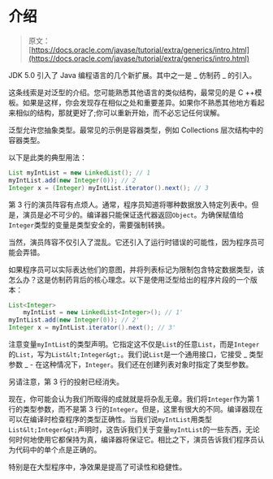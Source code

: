 # 介绍

> 原文： [https://docs.oracle.com/javase/tutorial/extra/generics/intro.html](https://docs.oracle.com/javase/tutorial/extra/generics/intro.html)

JDK 5.0 引入了 Java 编程语言的几个新扩展。其中之一是 _ 仿制药 _ 的引入。

这条线索是对泛型的介绍。您可能熟悉其他语言的类似结构，最常见的是 C ++模板。如果是这样，你会发现存在相似之处和重要差异。如果你不熟悉其他地方看起来相似的结构，那就更好了;你可以重新开始，而不必忘记任何误解。

泛型允许您抽象类型。最常见的示例是容器类型，例如 Collections 层次结构中的容器类型。

以下是此类的典型用法：

```java
List myIntList = new LinkedList(); // 1
myIntList.add(new Integer(0)); // 2
Integer x = (Integer) myIntList.iterator().next(); // 3        

```

第 3 行的演员阵容有点烦人。通常，程序员知道将哪种数据放入特定列表中。但是，演员是必不可少的。编译器只能保证迭代器返回`Object`。为确保赋值给`Integer`类型的变量是类型安全的，需要强制转换。

当然，演员阵容不仅引入了混乱。它还引入了运行时错误的可能性，因为程序员可能会弄错。

如果程序员可以实际表达他们的意图，并将列表标记为限制包含特定数据类型，该怎么办？这是仿制药背后的核心理念。以下是使用泛型给出的程序片段的一个版本：

```java
List<Integer> 
    myIntList = new LinkedList<Integer>(); // 1'
myIntList.add(new Integer(0)); // 2'
Integer x = myIntList.iterator().next(); // 3'

```

注意变量`myIntList`的类型声明。它指定这不仅是`List`的任意`List`，而是`Integer`的`List`，写为`List&lt;Integer&gt;`。我们说`List`是一个通用接口，它接受 _ 类型参数 _ - 在这种情况下，`Integer`。我们还在创建列表对象时指定了类型参数。

另请注意，第 3 行的投射已经消失。

现在，你可能会认为我们所取得的成就就是将杂乱无章。我们将`Integer`作为第 1 行的类型参数，而不是第 3 行的`Integer`。但是，这里有很大的不同。编译器现在可以在编译时检查程序的类型正确性。当我们说`myIntList`用类型`List&lt;Integer&gt;`声明时，这告诉我们关于变量`myIntList`的一些东西，无论何时何地使用它都保持为真，编译器将保证它。相比之下，演员告诉我们程序员认为代码中的单个点是正确的。

特别是在大型程序中，净效果是提高了可读性和稳健性。